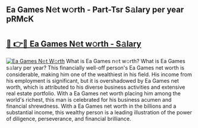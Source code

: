 ## Ea Games N𝚎t w𝚘rth - Part-Tsr S𝚊lary per year pRMcK

# <h2><a href="http://gc0exa5.nevu.top/?p=Ea+Games">🔗 👉🔴 Ea Games N𝚎t w𝚘rth - S𝚊lary</a></h2>

[![Ea Games N𝚎t W𝚘rth](https://i.imgur.com/Oavwk0R.jpeg)](http://gc0exa5.nevu.top/?p=Ea+Games)
What is Ea Games n𝚎t w𝚘rth? What is Ea Games s𝚊lary per year?
This financially well-off person's Ea Games net worth is considerable, making him one of the wealthiest in his field. His income from his employment is significant, but it is overshadowed by Ea Games net worth, which is attributed to his diverse business activities and extensive real estate portfolio. With a Ea Games net worth placing him among the world's richest, this man is celebrated for his business acumen and financial shrewdness. With a Ea Games net worth in the billions and a substantial income, this wealthy person is a leading illustration of the power of diligence, perseverance, and financial brilliance.
